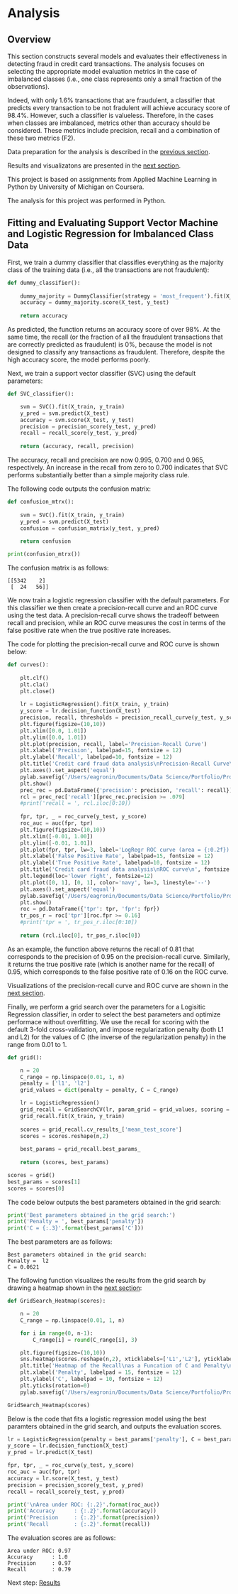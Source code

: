 # Analysis

## Overview

This section constructs several models and evaluates their effectiveness in detecting fraud in credit card transactions. The analysis focuses on selecting the appropriate model evaluation metrics in the case of imbalanced classes (i.e., one class represents only a small fraction of the observations). 

Indeed, with only 1.6% transactions that are fraudulent, a classifier that predicts every transaction to be not fradulent will achieve accuracy score of 98.4%.  However, such a classifier is valueless.  Therefore, in the cases when classes are imbalanced, metrics other than accuracy should be considered.  These metrics include precision, recall and a combination of these two metrics (F2).  

Data preparation for the analysis is described in the [previous section](https://eagronin.github.io/credit-card-fraud-prepare/).

Results and visualizatons are presented in the [next section](https://eagronin.github.io/credit-card-fraud-report/).

This project is based on assignments from Applied Machine Learning in Python by University of Michigan on Coursera.

The analysis for this project was performed in Python.

## Fitting and Evaluating Support Vector Machine and Logistic Regression for Imbalanced Class Data

First, we train a dummy classifier that classifies everything as the majority class of the training data (i.e., all the transactions are not fraudulent):

```python
def dummy_classifier():
    
    dummy_majority = DummyClassifier(strategy = 'most_frequent').fit(X_train, y_train)
    accuracy = dummy_majority.score(X_test, y_test)
    
    return accuracy
```

As predicted, the function returns an accuracy score of over 98%.  At the same time, the recall (or the fraction of all the fraudulent transactions that are correctly predicted as fraudulent) is 0%, because the model is not designed to classify any transactions as fraudulent. Therefore, despite the high accuracy score, the model performs poorly.

Next, we train a support vector classifier (SVC) using the default parameters:

```python
def SVC_classifier():

    svm = SVC().fit(X_train, y_train)
    y_pred = svm.predict(X_test)
    accuracy = svm.score(X_test, y_test)
    precision = precision_score(y_test, y_pred)
    recall = recall_score(y_test, y_pred)
    
    return (accuracy, recall, precision)
```

The accuracy, recall and precision are now 0.995, 0.700 and 0.965, respectively.  An increase in the recall from zero to 0.700 indicates that SVC performs substantially better than a simple majority class rule.

The following code outputs the confusion matrix:

```python
def confusion_mtrx():
    
    svm = SVC().fit(X_train, y_train)
    y_pred = svm.predict(X_test)
    confusion = confusion_matrix(y_test, y_pred)
    
    return confusion

print(confusion_mtrx())
```

The confusion matrix is as follows:

```
[[5342    2]
 [  24   56]]
```

We now train a logistic regression classifier with the default parameters.  For this classifier we then create a precision-recall curve and an ROC curve using the test data.  A precision-recall curve shows the tradeoff between recall and precision, while an ROC curve measures the cost in terms of the false positive rate when the true positive rate increases.

The code for plotting the precision-recall curve and ROC curve is shown below:

```python
def curves():
        
    plt.clf()
    plt.cla()
    plt.close()
    
    lr = LogisticRegression().fit(X_train, y_train)
    y_score = lr.decision_function(X_test)
    precision, recall, thresholds = precision_recall_curve(y_test, y_score)
    plt.figure(figsize=(10,10))
    plt.xlim([0.0, 1.01])
    plt.ylim([0.0, 1.01])
    plt.plot(precision, recall, label='Precision-Recall Curve')
    plt.xlabel('Precision', labelpad=15, fontsize = 12)
    plt.ylabel('Recall', labelpad=10, fontsize = 12)
    plt.title('Credit card fraud data analysis\nPrecision-Recall Curve\n', fontsize = 18, fontname = 'Comic Sans MS', fontweight = 'bold', alpha=1)
    plt.axes().set_aspect('equal')
    pylab.savefig('/Users/eagronin/Documents/Data Science/Portfolio/Project Output/precision_recall.png')
    plt.show()
    prec_rec = pd.DataFrame({'precision': precision, 'recall': recall})
    rcl = prec_rec['recall'][prec_rec.precision >= .079]
    #print('recall = ', rcl.iloc[0:10])
    
    fpr, tpr, _ = roc_curve(y_test, y_score)
    roc_auc = auc(fpr, tpr)
    plt.figure(figsize=(10,10))
    plt.xlim([-0.01, 1.00])
    plt.ylim([-0.01, 1.01])
    plt.plot(fpr, tpr, lw=3, label='LogRegr ROC curve (area = {:0.2f})'.format(roc_auc))
    plt.xlabel('False Positive Rate', labelpad=15, fontsize = 12)
    plt.ylabel('True Positive Rate', labelpad=10, fontsize = 12)
    plt.title('Credit card fraud data analysis\nROC curve\n', fontsize = 18, fontname = 'Comic Sans MS', fontweight = 'bold', alpha=1)
    plt.legend(loc='lower right', fontsize=12)
    plt.plot([0, 1], [0, 1], color='navy', lw=3, linestyle='--')
    plt.axes().set_aspect('equal')
    pylab.savefig('/Users/eagronin/Documents/Data Science/Portfolio/Project Output/roc.png')
    plt.show()
    roc = pd.DataFrame({'tpr': tpr, 'fpr': fpr})
    tr_pos_r = roc['tpr'][roc.fpr >= 0.16]
    #print('tpr = ', tr_pos_r.iloc[0:10])
        
    return (rcl.iloc[0], tr_pos_r.iloc[0])
```

As an example, the function above returns the recall of 0.81 that corresponds to the precision of 0.95 on the precision-recall curve.  Similarly, it returns the true positive rate (which is another name for the recall) of 0.95, which corresponds to the false positive rate of 0.16 on the ROC curve.

Visualizations of the precision-recall curve and ROC curve are shown in the [next section](https://eagronin.github.io/credit-card-fraud-analyze/).

Finally, we perform a grid search over the parameters for a Logisitic Regression classifier, in order to select the best parameters and optimize performace without overfitting.  We use the recall for scoring with the default 3-fold cross-validation, and impose regularization penalty (both L1 and L2) for the values of C (the inverse of the regularization penalty) in the range from 0.01 to 1.

```python
def grid():    

    n = 20
    C_range = np.linspace(0.01, 1, n)
    penalty = ['l1', 'l2']
    grid_values = dict(penalty = penalty, C = C_range)

    lr = LogisticRegression()
    grid_recall = GridSearchCV(lr, param_grid = grid_values, scoring = 'recall')
    grid_recall.fit(X_train, y_train)
    
    scores = grid_recall.cv_results_['mean_test_score']
    scores = scores.reshape(n,2)
    
    best_params = grid_recall.best_params_
    
    return (scores, best_params)

scores = grid()
best_params = scores[1]
scores = scores[0]
```

The code below outputs the best parameters obtained in the grid search:

```python
print('Best parameters obtained in the grid search:')
print('Penalty = ', best_params['penalty']) 
print('C = {:.3}'.format(best_params['C']))
```

The best parameters are as follows:

```
Best parameters obtained in the grid search:
Penalty =  l2
C = 0.0621
```

The following function visualizes the results from the grid search by drawing a heatmap shown in the [next section](https://eagronin.github.io/credit-card-fraud-report/):

```python
def GridSearch_Heatmap(scores):

    n = 20
    C_range = np.linspace(0.01, 1, n) 

    for i in range(0, n-1):
        C_range[i] = round(C_range[i], 3)

    plt.figure(figsize=(10,10))
    sns.heatmap(scores.reshape(n,2), xticklabels=['L1','L2'], yticklabels=C_range)
    plt.title('Heatmap of the Recall\nas a Funcation of C and Penalty\n', fontsize = 18, fontname = 'Comic Sans MS', fontweight = 'bold', alpha=1)
    plt.xlabel('Penalty', labelpad = 15, fontsize = 12)
    plt.ylabel('C', labelpad = 10, fontsize = 12)
    plt.yticks(rotation=0)
    pylab.savefig('/Users/eagronin/Documents/Data Science/Portfolio/Project Output/heat_map.png');

GridSearch_Heatmap(scores)
```

Below is the code that fits a logistic regression model using the best paramters obtained in the grid search, and outputs the evaluation scores.

```python
lr = LogisticRegression(penalty = best_params['penalty'], C = best_params['C']).fit(X_train, y_train)
y_score = lr.decision_function(X_test)
y_pred = lr.predict(X_test)

fpr, tpr, _ = roc_curve(y_test, y_score)
roc_auc = auc(fpr, tpr)
accuracy = lr.score(X_test, y_test)
precision = precision_score(y_test, y_pred)
recall = recall_score(y_test, y_pred)

print('\nArea under ROC: {:.2}'.format(roc_auc))
print('Accuracy      : {:.2}'.format(accuracy))
print('Precision     : {:.2}'.format(precision))
print('Recall        : {:.2}'.format(recall))
```

The evaluation scores are as follows:

```
Area under ROC: 0.97
Accuracy      : 1.0
Precision     : 0.97
Recall        : 0.79
```

Next step: [Results](https://eagronin.github.io/credit-card-fraud-report/)
